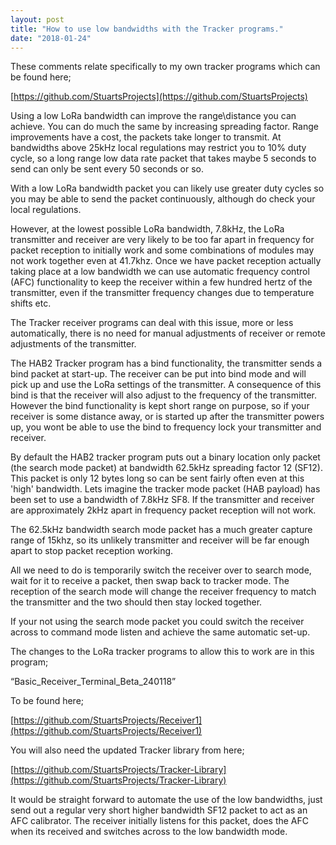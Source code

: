 ```yaml
---
layout: post
title: "How to use low bandwidths with the Tracker programs."
date: "2018-01-24"
---
```


These comments relate specifically to my own tracker programs which can be found here;

[https://github.com/StuartsProjects](https://github.com/StuartsProjects)

Using a low LoRa bandwidth can improve the range\\distance you can achieve. You can do much the same by increasing spreading factor. Range improvements have a cost, the packets take longer to transmit. At bandwidths above 25kHz local regulations may restrict you to 10% duty cycle, so a long range low data rate packet that takes maybe 5 seconds to send can only be sent every 50 seconds or so.

With a low LoRa bandwidth packet you can likely use greater duty cycles so you may be able to send the packet continuously, although do check your local regulations.

However, at the lowest possible LoRa bandwidth, 7.8kHz, the LoRa transmitter and receiver are very likely to be too far apart in frequency for packet reception to initially work and some combinations of modules may not work together even at 41.7khz. Once we have packet reception actually taking place at a low bandwidth we can use automatic frequency control (AFC) functionality to keep the receiver within a few hundred hertz of the transmitter, even if the transmitter frequency changes due to temperature shifts etc.

The Tracker receiver programs can deal with this issue, more or less automatically, there is no need for manual adjustments of receiver or remote adjustments of the transmitter.

The HAB2 Tracker program has a bind functionality, the transmitter sends a bind packet at start-up. The receiver can be put into bind mode and will pick up and use the LoRa settings of the transmitter. A consequence of this bind is that the receiver will also adjust to the frequency of the transmitter. However the bind functionality is kept short range on purpose, so if your receiver is some distance away, or is started up after the transmitter powers up, you wont be able to use the bind to frequency lock your transmitter and receiver.

By default the HAB2 tracker program puts out a binary location only packet (the search mode packet) at bandwidth 62.5kHz spreading factor 12 (SF12). This packet is only 12 bytes long so can be sent fairly often even at this 'high' bandwidth. Lets imagine the tracker mode packet (HAB payload) has been set to use a bandwidth of 7.8kHz SF8. If the transmitter and receiver are approximately 2kHz apart in frequency packet reception will not work.

The 62.5kHz bandwidth search mode packet has a much greater capture range of 15khz, so its unlikely transmitter and receiver will be far enough apart to stop packet reception working.

All we need to do is temporarily switch the receiver over to search mode, wait for it to receive a packet, then swap back to tracker mode. The reception of the search mode will change the receiver frequency to match the transmitter and the two should then stay locked together.

If your not using the search mode packet you could switch the receiver across to command mode listen and achieve the same automatic set-up.

The changes to the LoRa tracker programs to allow this to work are in this program;

“Basic\_Receiver\_Terminal\_Beta\_240118”

To be found here;

[https://github.com/StuartsProjects/Receiver1](https://github.com/StuartsProjects/Receiver1)

You will also need the updated Tracker library from here;

[https://github.com/StuartsProjects/Tracker-Library](https://github.com/StuartsProjects/Tracker-Library)

It would be straight forward to automate the use of the low bandwidths, just send out a regular very short higher bandwidth SF12 packet to act as an AFC calibrator. The receiver initially listens for this packet, does the AFC when its received and switches across to the low bandwidth mode.
